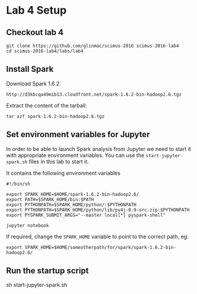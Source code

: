 # Lab 4 Setup

## Checkout lab 4

    git clone https://github.com/glinmac/scimus-2016 scimus-2016-lab4
    cd scimus-2016-lab4/labs/lab4

## Install Spark

Download Spark 1.6.2:

    http://d3kbcqa49mib13.cloudfront.net/spark-1.6.2-bin-hadoop2.6.tgz

Extract the content of the tarball:


    tar xzf spark-1.6.2-bin-hadoop2.6.tgz


## Set environment variables for Jupyter

In order to be able to launch Spark analysis from Jupyter we need to start it with appropriate environment variables.
You can use the `start-jupyter-spark.sh` files in this lab to start it.

It contains the following environment variables
    
    #!/bin/sh
    
    export SPARK_HOME=$HOME/spark-1.6.2-bin-hadoop2.6/
    export PATH=$SPARK_HOME/bin:$PATH
    export PYTHONPATH=$SPARK_HOME/python/:$PYTHONPATH
    export PYTHONPATH=$SPARK_HOME/python/lib/py4j-0.9-src.zip:$PYTHONPATH
    export PYSPARK_SUBMIT_ARGS="--master local[*] pyspark-shell"

    jupyter notebook
    
    
If required, change the `SPARK_HOME` variable to point to the correct path, eg:

    export SPARK_HOME=$HOME/someotherpath/for/spark/spark-1.6.2-bin-hadoop2.6/
    
## Run the startup script

   sh start-jupyter-spark.sh


